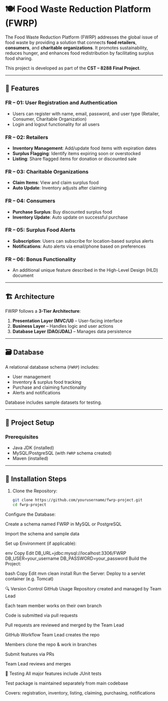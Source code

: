 # 🍽️ Food Waste Reduction Platform (FWRP)

The Food Waste Reduction Platform (FWRP) addresses the global issue of food waste by providing a solution that connects **food retailers**, **consumers**, and **charitable organizations**. It promotes sustainability, reduces hunger, and enhances food redistribution by facilitating surplus food sharing.

This project is developed as part of the **CST – 8288 Final Project**.

---

## 🔑 Features

### FR – 01: User Registration and Authentication
- Users can register with name, email, password, and user type (Retailer, Consumer, Charitable Organization)
- Login and logout functionality for all users

### FR – 02: Retailers
- **Inventory Management**: Add/update food items with expiration dates
- **Surplus Flagging**: Identify items expiring soon or overstocked
- **Listing**: Share flagged items for donation or discounted sale

### FR – 03: Charitable Organizations
- **Claim Items**: View and claim surplus food
- **Auto Update**: Inventory adjusts after claiming

### FR – 04: Consumers
- **Purchase Surplus**: Buy discounted surplus food
- **Inventory Update**: Auto update on successful purchase

### FR – 05: Surplus Food Alerts
- **Subscription**: Users can subscribe for location-based surplus alerts
- **Notifications**: Auto alerts via email/phone based on preferences

### FR – 06: Bonus Functionality
- An additional unique feature described in the High-Level Design (HLD) document

---

## 🏗️ Architecture

FWRP follows a **3-Tier Architecture**:

1. **Presentation Layer (MVC/UI)** – User-facing interface
2. **Business Layer** – Handles logic and user actions
3. **Database Layer (DAO/JDAL)** – Manages data persistence

---

## 🗃️ Database

A relational database schema (`FWRP`) includes:

- User management
- Inventory & surplus food tracking
- Purchase and claiming functionality
- Alerts and notifications

Database includes sample datasets for testing.

---

## 📂 Project Setup

### Prerequisites
- Java JDK (installed)
- MySQL/PostgreSQL (with `FWRP` schema created)
- Maven (installed)

---

## 🚀 Installation Steps

1. Clone the Repository:
   ```bash
   git clone https://github.com/yourusername/fwrp-project.git
   cd fwrp-project
Configure the Database:

Create a schema named FWRP in MySQL or PostgreSQL

Import the schema and sample data

Set up Environment (if applicable):

env
Copy
Edit
DB_URL=jdbc:mysql://localhost:3306/FWRP
DB_USER=your_username
DB_PASSWORD=your_password
Build the Project:

bash
Copy
Edit
mvn clean install
Run the Server:
Deploy to a servlet container (e.g. Tomcat)

🔍 Version Control
GitHub Usage
Repository created and managed by Team Lead

Each team member works on their own branch

Code is submitted via pull requests

Pull requests are reviewed and merged by the Team Lead

GitHub Workflow
Team Lead creates the repo

Members clone the repo & work in branches

Submit features via PRs

Team Lead reviews and merges

🧪 Testing
All major features include JUnit tests

Test package is maintained separately from main codebase

Covers: registration, inventory, listing, claiming, purchasing, notifications
